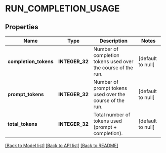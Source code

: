 # RUN_COMPLETION_USAGE

## Properties
Name | Type | Description | Notes
------------ | ------------- | ------------- | -------------
**completion_tokens** | **INTEGER_32** | Number of completion tokens used over the course of the run. | [default to null]
**prompt_tokens** | **INTEGER_32** | Number of prompt tokens used over the course of the run. | [default to null]
**total_tokens** | **INTEGER_32** | Total number of tokens used (prompt + completion). | [default to null]

[[Back to Model list]](../README.md#documentation-for-models) [[Back to API list]](../README.md#documentation-for-api-endpoints) [[Back to README]](../README.md)


